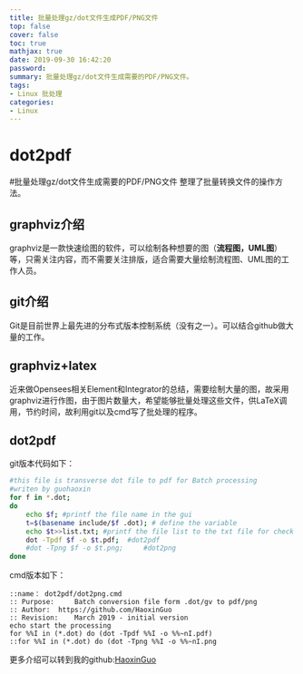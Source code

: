 ```yaml
---
title: 批量处理gz/dot文件生成PDF/PNG文件
top: false
cover: false
toc: true
mathjax: true
date: 2019-09-30 16:42:20
password:
summary: 批量处理gz/dot文件生成需要的PDF/PNG文件。
tags:
- Linux 批处理
categories:
- Linux
---
```


# dot2pdf
#批量处理gz/dot文件生成需要的PDF/PNG文件
整理了批量转换文件的操作方法。
## graphviz介绍
graphviz是一款快速绘图的软件，可以绘制各种想要的图（**流程图，UML图**）等，只需关注内容，而不需要关注排版，适合需要大量绘制流程图、UML图的工作人员。
## git介绍
Git是目前世界上最先进的分布式版本控制系统（没有之一）。可以结合github做大量的工作。
## graphviz+latex
近来做Opensees相关Element和Integrator的总结，需要绘制大量的图，故采用graphviz进行作图，由于图片数量大，希望能够批量处理这些文件，供LaTeX调用，节约时间，故利用git以及cmd写了批处理的程序。
## dot2pdf
git版本代码如下：
```bash
#this file is transverse dot file to pdf for Batch processing
#writen by guohaoxin
for f in *.dot; 
do  
	echo $f; #printf the file name in the gui
	t=$(basename include/$f .dot); # define the variable 
	echo $t>>list.txt; #printf the file list to the txt file for check
    dot -Tpdf $f -o $t.pdf;	 #dot2pdf
	#dot -Tpng $f -o $t.png;	 #dot2png
done
```
cmd版本如下：
```shell
::name：	dot2pdf/dot2png.cmd
:: Purpose: 	Batch conversion file form .dot/gv to pdf/png
:: Author:	https://github.com/HaoxinGuo
:: Revision: 	March 2019 - initial version
echo start the processing
for %%I in (*.dot) do (dot -Tpdf %%I -o %%~nI.pdf)
::for %%I in (*.dot) do (dot -Tpng %%I -o %%~nI.png
```
更多介绍可以转到我的github:[HaoxinGuo](https://github.com/HaoxinGuo/dot2pdf)